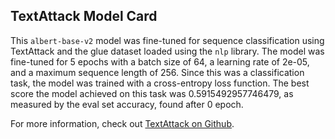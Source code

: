 ## TextAttack Model Card
This `albert-base-v2` model was fine-tuned for sequence classification using TextAttack 
and the glue dataset loaded using the `nlp` library. The model was fine-tuned 
for 5 epochs with a batch size of 64, a learning 
rate of 2e-05, and a maximum sequence length of 256. 
Since this was a classification task, the model was trained with a cross-entropy loss function. 
The best score the model achieved on this task was 0.5915492957746479, as measured by the 
eval set accuracy, found after 0 epoch.

For more information, check out [TextAttack on Github](https://github.com/QData/TextAttack).
